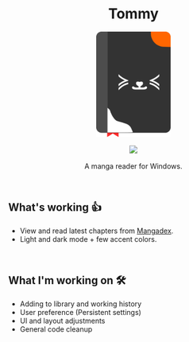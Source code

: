 <div>
	<h1 align="center">
		Tommy
	</h1>
	<p align="center">
		<img src="./assets/app_icon/xview_logo.png" width="150"/>
	</p>
	<p align="center">
		<a title="Made with Fluent Design" href="https://github.com/bdlukaa/fluent_ui">
			<img
				src="https://img.shields.io/badge/fluent-design-blue?style=flat-square&color=7A7574&labelColor=0078D7"
			/>
		</a>
	</p>
	<p align="center">
		A manga reader for Windows.
	</p>
</div>

<br/>

## What's working 👍
- View and read latest chapters from [Mangadex](https://mangadex.org/).
- Light and dark mode + few accent colors.

<br/>

## What I'm working on 🛠️
- Adding to library and working history
- User preference (Persistent settings)
- UI and layout adjustments
- General code cleanup
